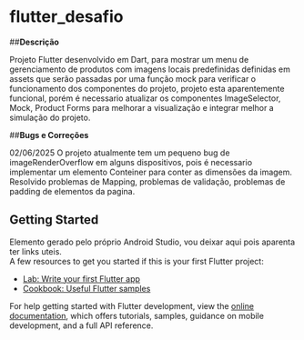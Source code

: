 # flutter_desafio

##**Descrição**  

Projeto Flutter desenvolvido em Dart, para mostrar um menu de gerenciamento de produtos com imagens locais predefinidas definidas em assets que serão passadas por uma função mock para verificar o funcionamento dos componentes do projeto, projeto esta aparentemente funcional, porém é necessario atualizar os componentes ImageSelector, Mock, Product Forms para melhorar a visualização e integrar melhor a simulação do projeto.  

##**Bugs e Correções**

02/06/2025
O projeto atualmente tem um pequeno bug de imageRenderOverflow em alguns dispositivos, pois é necessario implementar um elemento Conteiner para conter as dimensões da imagem.  
Resolvido problemas de Mapping, problemas de validação, problemas de padding de elementos da pagina.

## Getting Started

Elemento gerado pelo próprio Android Studio, vou deixar aqui pois aparenta ter links uteis.  
A few resources to get you started if this is your first Flutter project:

- [Lab: Write your first Flutter app](https://docs.flutter.dev/get-started/codelab)
- [Cookbook: Useful Flutter samples](https://docs.flutter.dev/cookbook)

For help getting started with Flutter development, view the
[online documentation](https://docs.flutter.dev/), which offers tutorials,
samples, guidance on mobile development, and a full API reference.
